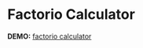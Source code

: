 # Factorio Calculator

**DEMO:** [factorio calculator](https://api.erdao.me/factorio/?module=advanced-circuit)